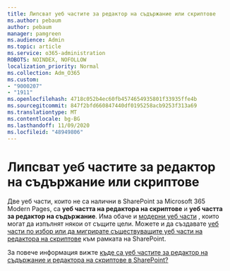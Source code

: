 ```yaml
---
title: Липсват уеб частите за редактор на съдържание или скриптове
ms.author: pebaum
author: pebaum
manager: pamgreen
ms.audience: Admin
ms.topic: article
ms.service: o365-administration
ROBOTS: NOINDEX, NOFOLLOW
localization_priority: Normal
ms.collection: Adm_O365
ms.custom:
- "9000207"
- "1911"
ms.openlocfilehash: 4718c052b4ec60fb4574654935801f33935ffe4b
ms.sourcegitcommit: 847f2bfd660847440df0195258acb9253f313a69
ms.translationtype: MT
ms.contentlocale: bg-BG
ms.lasthandoff: 11/09/2020
ms.locfileid: "48949806"
---
```

# <a name="content-editor-or-script-editor-web-parts-are-missing"></a>Липсват уеб частите за редактор на съдържание или скриптове

Две уеб части, които не са налични в SharePoint за Microsoft 365 Modern Pages, са **уеб частта на редактора на скриптове** и **уеб частта за редактор на съдържание**. Има обаче и [модерни уеб части](https://support.microsoft.com/office/ed6cc9ce-8b2a-480c-a655-1b9d7615cdbd#bkmk_outofbox) , които могат да изпълнят някои от същите цели. Можете и да създавате [уеб части по избор или да мигрирате съществуващите уеб части на редактора на скриптове](https://support.microsoft.com/office/ed6cc9ce-8b2a-480c-a655-1b9d7615cdbd#bkmk_custom) към рамката на SharePoint.  

За повече информация вижте [къде са уеб частите за редактор на съдържание и редактора на скриптове в SharePoint?](https://support.microsoft.com/office/ed6cc9ce-8b2a-480c-a655-1b9d7615cdbd)
